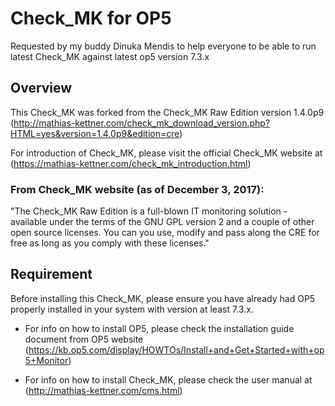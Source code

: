 # Check_MK for OP5 

Requested by my buddy Dinuka Mendis to help everyone to be able to run latest Check_MK against latest op5 version 7.3.x

## Overview

This Check_MK was forked from the Check_MK Raw Edition version 1.4.0p9 (http://mathias-kettner.com/check_mk_download_version.php?HTML=yes&version=1.4.0p9&edition=cre)

For introduction of Check_MK, please visit the official Check_MK website at (https://mathias-kettner.com/check_mk_introduction.html)

### From Check_MK website (as of December 3, 2017):

"The Check_MK Raw Edition is a full-blown IT monitoring solution - available under the terms of the GNU GPL version 2 and a couple of other open source licenses. You can you use, modify and pass along the CRE for free as long as you comply with these licenses."

## Requirement

Before installing this Check_MK, please ensure you have already had OP5 properly installed in your system with version at least 7.3.x. 

* For info on how to install OP5, please check the installation guide document from OP5 website (https://kb.op5.com/display/HOWTOs/Install+and+Get+Started+with+op5+Monitor)

* For info on how to install Check_MK, please check the user manual at (http://mathias-kettner.com/cms.html)


